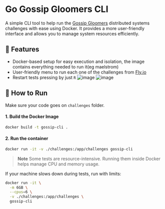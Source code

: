 # Go Gossip Gloomers CLI

A simple CLI tool to help run the [Gossip Gloomers](https://fly.io/dist-sys/) distributed systems challenges with ease using Docker. It provides a more user-friendly interface and allows you to manage system resources efficiently.

## 🚀 Features

- Docker-based setup for easy execution and isolation, the image contains everything needed to run it(eg maelstrom)
- User-friendly menu to run each one of the challenges from [Fly.io](https://fly.io/dist-sys/)
- Restart tests pressing by just `R`
![image](https://github.com/user-attachments/assets/ec58b665-5268-4e73-9cec-6a80269c0708)
![image](https://github.com/user-attachments/assets/f032e155-dd45-4e6d-8284-f861837d23b4)


## 🐳 How to Run

Make sure your code goes on `challenges` folder.

#### 1. Build the Docker Image 

```sh
docker build -t gossip-cli .
```
#### 2. Run the container
```sh
docker run -it -v ./challenges:/app/challenges gossip-cli
```
> **Note**
Some tests are resource-intensive. Running them inside Docker helps manage CPU and memory usage.

If your machine slows down during tests, run with limits:
```sh
docker run -it \
  -m 6GB \
  --cpus=6 \
  -v ./challenges:/app/challenges \
  gossip-cli
```
